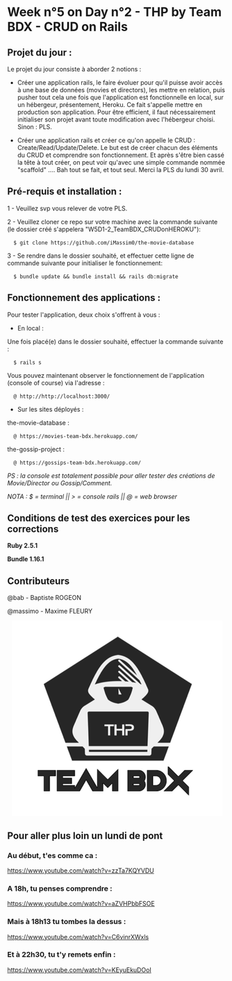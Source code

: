 # Week n°5 on Day n°2 - THP by Team BDX - CRUD on Rails

## Projet du jour :

Le projet du jour consiste à aborder 2 notions :

  - Créer une application rails, le faire évoluer pour qu'il puisse avoir accès à une base de données (movies et directors), les mettre en relation, puis pusher tout cela une fois que l'application est fonctionnelle en local, sur un hébergeur, présentement, Heroku. Ce fait s'appelle mettre en production son application. Pour être efficient, il faut nécessairement initialiser son projet avant toute modification avec l'hébergeur choisi. Sinon : PLS.

  - Créer une application rails et créer ce qu'on appelle le CRUD : Create/Read/Update/Delete. Le but est de créer chacun des éléments du CRUD et comprendre son fonctionnement. Et après s'être bien cassé la tête à tout créer, on peut voir qu'avec une simple commande nommée "scaffold" .... Bah tout se fait, et tout seul. Merci la PLS du lundi 30 avril.

## Pré-requis et installation :

1 - Veuillez svp vous relever de votre PLS.

2 - Veuillez cloner ce repo sur votre machine avec la commande suivante (le dossier créé s'appelera "W5D1-2_TeamBDX_CRUDonHEROKU"):

```
  $ git clone https://github.com/iMassim0/the-movie-database
```

3 - Se rendre dans le dossier souhaité, et effectuer cette ligne de commande suivante pour initialiser le fonctionnement:

```
  $ bundle update && bundle install && rails db:migrate
```


## Fonctionnement des applications :

Pour tester l'application, deux choix s'offrent à vous :

 - En local :

Une fois placé(e) dans le dossier souhaité, effectuer la commande suivante :
```
  $ rails s
```
Vous pouvez maintenant observer le fonctionnement de l'application (console of course) via l'adresse :
```
  @ http://http://localhost:3000/
```

  - Sur les sites déployés :

the-movie-database :
```
  @ https://movies-team-bdx.herokuapp.com/
```
the-gossip-project :
```
  @ https://gossips-team-bdx.herokuapp.com/
```

*PS : la console est totalement possible pour aller tester des créations de Movie/Director ou Gossip/Comment.*

*NOTA : $ = terminal || > = console rails || @ = web browser*

## Conditions de test des exercices pour les corrections

**Ruby 2.5.1**

**Bundle 1.16.1**

## Contributeurs

@bab - Baptiste ROGEON

@massimo - Maxime FLEURY

<p align="center">
  <img src="THP_BDX.png"/>
</p>

## Pour aller plus loin un lundi de pont

### Au début, t'es comme ca :
https://www.youtube.com/watch?v=zzTa7KQYVDU

### A 18h, tu penses comprendre :
https://www.youtube.com/watch?v=aZVHPbbFSOE

### Mais à 18h13 tu tombes la dessus :
https://www.youtube.com/watch?v=C6vinrXWxls

### Et à 22h30, tu t'y remets enfin :
https://www.youtube.com/watch?v=KEyuEkuDOoI
